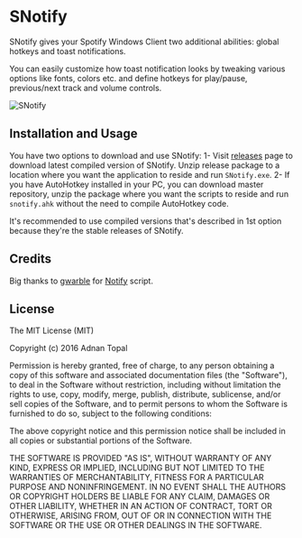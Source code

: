 # SNotify
SNotify gives your Spotify Windows Client two additional abilities: global hotkeys and toast notifications.

You can easily customize how toast notification looks by tweaking various options like fonts, colors etc. and define hotkeys for play/pause, previous/next track and volume controls.

![SNotify](http://i.imgur.com/VbMS94J.jpg)

## Installation and Usage
You have two options to download and use SNotify:
1- Visit [releases](https://github.com/adnantopal/snotify/releases) page to download latest compiled version of SNotify. Unzip release package to a location where you want the application to reside and run `SNotify.exe`.
2- If you have AutoHotkey installed in your PC, you can download master repository, unzip the package where you want the scripts to reside and run `snotify.ahk` without the need to compile AutoHotkey code.

It's recommended to use compiled versions that's described in 1st option because they're the stable releases of SNotify.

## Credits
Big thanks to [gwarble](http://gwarble.com/ahk/Notify/) for [Notify](http://gwarble.com/ahk/Notify/) script.

## License
The MIT License (MIT)

Copyright (c) 2016 Adnan Topal

Permission is hereby granted, free of charge, to any person obtaining a copy
of this software and associated documentation files (the "Software"), to deal
in the Software without restriction, including without limitation the rights
to use, copy, modify, merge, publish, distribute, sublicense, and/or sell
copies of the Software, and to permit persons to whom the Software is
furnished to do so, subject to the following conditions:

The above copyright notice and this permission notice shall be included in all
copies or substantial portions of the Software.

THE SOFTWARE IS PROVIDED "AS IS", WITHOUT WARRANTY OF ANY KIND, EXPRESS OR
IMPLIED, INCLUDING BUT NOT LIMITED TO THE WARRANTIES OF MERCHANTABILITY,
FITNESS FOR A PARTICULAR PURPOSE AND NONINFRINGEMENT. IN NO EVENT SHALL THE
AUTHORS OR COPYRIGHT HOLDERS BE LIABLE FOR ANY CLAIM, DAMAGES OR OTHER
LIABILITY, WHETHER IN AN ACTION OF CONTRACT, TORT OR OTHERWISE, ARISING FROM,
OUT OF OR IN CONNECTION WITH THE SOFTWARE OR THE USE OR OTHER DEALINGS IN THE
SOFTWARE.